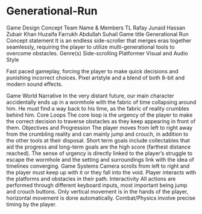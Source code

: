# Generational-Run
 
Game Design Concept
Team Name & Members
TL
Rafay Junaid
Hassan Zubair Khan
Huzaifa Farrukh
Abdullah Suhail
Game title
Generational Run
Concept statement
It is an endless side-scroller that merges eras together seamlessly, requiring the player to utilize multi-generational tools to overcome obstacles.
Genre(s)
Side-scrolling Platformer
Visual and Audio Style

Fast paced gameplay, forcing the player to make quick decisions and punishing incorrect choices. Pixel artstyle and a blend of both 8-bit and modern sound effects.
 
Game World Narrative
In the very distant future, our main character accidentally ends up in a wormhole with the fabric of time collapsing around him. He must find a way back to his time, as the fabric of reality crumbles behind him. 
Core Loops
The core loop is the urgency of the player to make the correct decision to traverse obstacles as they keep appearing in front of them. 
Objectives and Progression
The player moves from left to right away from the crumbling reality and can mainly jump and crouch, in addition to the other tools at their disposal. Short term goals include collectables that aid the progress and long-term goals are the high score (farthest distance reached). The sense of urgency is directly linked to the player’s struggle to escape the wormhole and the setting and surroundings link with the idea of timelines converging.
Game Systems
Camera scrolls from left to right and the player must keep up with it or they fall into the void. Player interacts with the platforms and obstacles in their path. 
Interactivity
All actions are performed through different keyboard inputs, most important being jump and crouch buttons. Only vertical movement is in the hands of the player, horizontal movement is done automatically. Combat/Physics involve precise timing by the player. 
